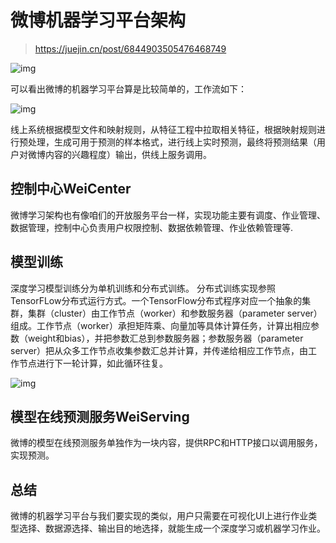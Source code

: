 # 微博机器学习平台架构

> https://juejin.cn/post/6844903505476468749

![img](https://p1-jj.byteimg.com/tos-cn-i-t2oaga2asx/gold-user-assets/2017/10/23/35373b0db01bdd1cc334b078c3b4b9e4~tplv-t2oaga2asx-zoom-in-crop-mark:1304:0:0:0.awebp)

可以看出微博的机器学习平台算是比较简单的，工作流如下：

![img](https://p1-jj.byteimg.com/tos-cn-i-t2oaga2asx/gold-user-assets/2017/10/23/2db9e3048dccf415da9b1afcb8892a9c~tplv-t2oaga2asx-zoom-in-crop-mark:1304:0:0:0.awebp)

线上系统根据模型文件和映射规则，从特征工程中拉取相关特征，根据映射规则进行预处理，生成可用于预测的样本格式，进行线上实时预测，最终将预测结果（用户对微博内容的兴趣程度）输出，供线上服务调用。



## 控制中心**WeiCenter**

微博学习架构也有像咱们的开放服务平台一样，实现功能主要有调度、作业管理、数据管理，控制中心负责用户权限控制、数据依赖管理、作业依赖管理等.



## 模型训练

深度学习模型训练分为单机训练和分布式训练。
分布式训练实现参照TensorFLow分布式运行方式。一个TensorFlow分布式程序对应一个抽象的集群，集群（cluster）由工作节点（worker）和参数服务器（parameter server）组成。工作节点（worker）承担矩阵乘、向量加等具体计算任务，计算出相应参数（weight和bias），并把参数汇总到参数服务器；参数服务器（parameter server）把从众多工作节点收集参数汇总并计算，并传递给相应工作节点，由工作节点进行下一轮计算，如此循环往复。

![img](https://p1-jj.byteimg.com/tos-cn-i-t2oaga2asx/gold-user-assets/2017/10/23/6cb045574104fce06e6489e031b117b1~tplv-t2oaga2asx-zoom-in-crop-mark:1304:0:0:0.awebp)



## **模型在线预测服务WeiServing**

微博的模型在线预测服务单独作为一块内容，提供RPC和HTTP接口以调用服务，实现预测。



## 总结

微博的机器学习平台与我们要实现的类似，用户只需要在可视化UI上进行作业类型选择、数据源选择、输出目的地选择，就能生成一个深度学习或机器学习作业。
